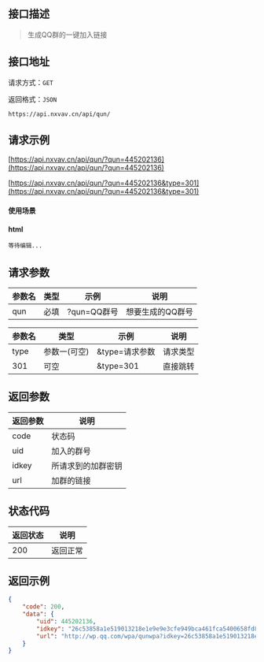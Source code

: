 ## 接口描述

> 生成QQ群的一键加入链接

## 接口地址

请求方式：`GET`

返回格式：`JSON`

```API
https://api.nxvav.cn/api/qun/
```

## 请求示例

[https://api.nxvav.cn/api/qun/?qun=445202136](https://api.nxvav.cn/api/qun/?qun=445202136)

[https://api.nxvav.cn/api/qun/?qun=445202136&type=301](https://api.nxvav.cn/api/qun/?qun=445202136&type=301)

#### 使用场景

<!-- tabs:start -->

#### **html**

```html
等待编辑...
```

<!-- tabs:end -->

## 请求参数

| 参数名 | 类型 | 示例 | 说明 |
| ------ | ----- | ---- | --- |
| qun | 必填 | ?qun=QQ群号 | 想要生成的QQ群号 |

| 参数名 | 类型 | 示例 | 说明 |
| ------ | ----- | ---- | --- |
| type | 参数一(可空) | &type=请求参数 | 请求类型 |
| 301 | 可空 | &type=301 | 直接跳转 |

## 返回参数

| 返回参数 | 说明 |
| ------ | ---- |
| code | 状态码 |
| uid | 加入的群号 |
| idkey | 所请求到的加群密钥 |
| url | 加群的链接 |

## 状态代码

| 返回状态 | 说明 |
| ------- | ---- |
| 200 | 返回正常 |

## 返回示例

```json
{
    "code": 200,
    "data": {
        "uid": 445202136,
        "idkey": "26c53858a1e519013218e1e9e9e3cfe949bca461fca5400658fd8dc9e3b2fb72",
        "url": "http://wp.qq.com/wpa/qunwpa?idkey=26c53858a1e519013218e1e9e9e3cfe949bca461fca5400658fd8dc9e3b2fb72"
    }
}
```